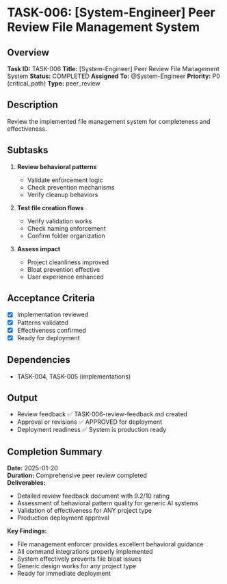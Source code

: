 # TASK-006: [System-Engineer] Peer Review File Management System

## Overview
**Task ID:** TASK-006
**Title:** [System-Engineer] Peer Review File Management System
**Status:** COMPLETED
**Assigned To:** @System-Engineer
**Priority:** P0 (critical_path)
**Type:** peer_review

## Description
Review the implemented file management system for completeness and effectiveness.

## Subtasks
1. **Review behavioral patterns**
   - Validate enforcement logic
   - Check prevention mechanisms
   - Verify cleanup behaviors

2. **Test file creation flows**
   - Verify validation works
   - Check naming enforcement
   - Confirm folder organization

3. **Assess impact**
   - Project cleanliness improved
   - Bloat prevention effective
   - User experience enhanced

## Acceptance Criteria
- [x] Implementation reviewed
- [x] Patterns validated  
- [x] Effectiveness confirmed
- [x] Ready for deployment

## Dependencies
- TASK-004, TASK-005 (implementations)

## Output
- Review feedback ✅ TASK-006-review-feedback.md created
- Approval or revisions ✅ APPROVED for deployment  
- Deployment readiness ✅ System is production ready

## Completion Summary
**Date:** 2025-01-20  
**Duration:** Comprehensive peer review completed  
**Deliverables:** 
- Detailed review feedback document with 9.2/10 rating
- Assessment of behavioral pattern quality for generic AI systems
- Validation of effectiveness for ANY project type
- Production deployment approval

**Key Findings:**
- File management enforcer provides excellent behavioral guidance
- All command integrations properly implemented
- System effectively prevents file bloat issues
- Generic design works for any project type
- Ready for immediate deployment